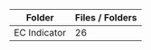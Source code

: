 | Folder       |   Files / Folders |
|--------------|-------------------|
| EC Indicator |                26 |